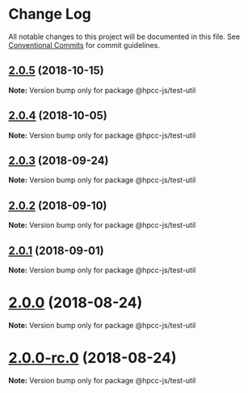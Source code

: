 # Change Log

All notable changes to this project will be documented in this file.
See [Conventional Commits](https://conventionalcommits.org) for commit guidelines.

<a name="2.0.5"></a>
## [2.0.5](https://github.com/GordonSmith/Visualization/compare/@hpcc-js/test-util@2.0.4...@hpcc-js/test-util@2.0.5) (2018-10-15)

**Note:** Version bump only for package @hpcc-js/test-util





<a name="2.0.4"></a>
## [2.0.4](https://github.com/GordonSmith/Visualization/compare/@hpcc-js/test-util@2.0.3...@hpcc-js/test-util@2.0.4) (2018-10-05)

**Note:** Version bump only for package @hpcc-js/test-util





<a name="2.0.3"></a>
## [2.0.3](https://github.com/GordonSmith/Visualization/compare/@hpcc-js/test-util@2.0.2...@hpcc-js/test-util@2.0.3) (2018-09-24)

**Note:** Version bump only for package @hpcc-js/test-util





<a name="2.0.2"></a>
## [2.0.2](https://github.com/GordonSmith/Visualization/compare/@hpcc-js/test-util@2.0.1...@hpcc-js/test-util@2.0.2) (2018-09-10)

**Note:** Version bump only for package @hpcc-js/test-util





<a name="2.0.1"></a>
## [2.0.1](https://github.com/GordonSmith/Visualization/compare/@hpcc-js/test-util@2.0.0...@hpcc-js/test-util@2.0.1) (2018-09-01)

**Note:** Version bump only for package @hpcc-js/test-util





<a name="2.0.0"></a>
# [2.0.0](https://github.com/GordonSmith/Visualization/compare/@hpcc-js/test-util@0.0.55...@hpcc-js/test-util@2.0.0) (2018-08-24)

**Note:** Version bump only for package @hpcc-js/test-util





<a name="2.0.0-rc.0"></a>
# [2.0.0-rc.0](https://github.com/GordonSmith/Visualization/compare/@hpcc-js/test-util@0.0.55...@hpcc-js/test-util@2.0.0-rc.0) (2018-08-24)

**Note:** Version bump only for package @hpcc-js/test-util
